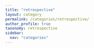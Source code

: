 ```yaml
---
title: "retrospective"
layout: category
permalink: /categories/retrospective/
author_profile: true
taxonomy: retrospective
sidebar:
  nav: "categories"  
---
```


